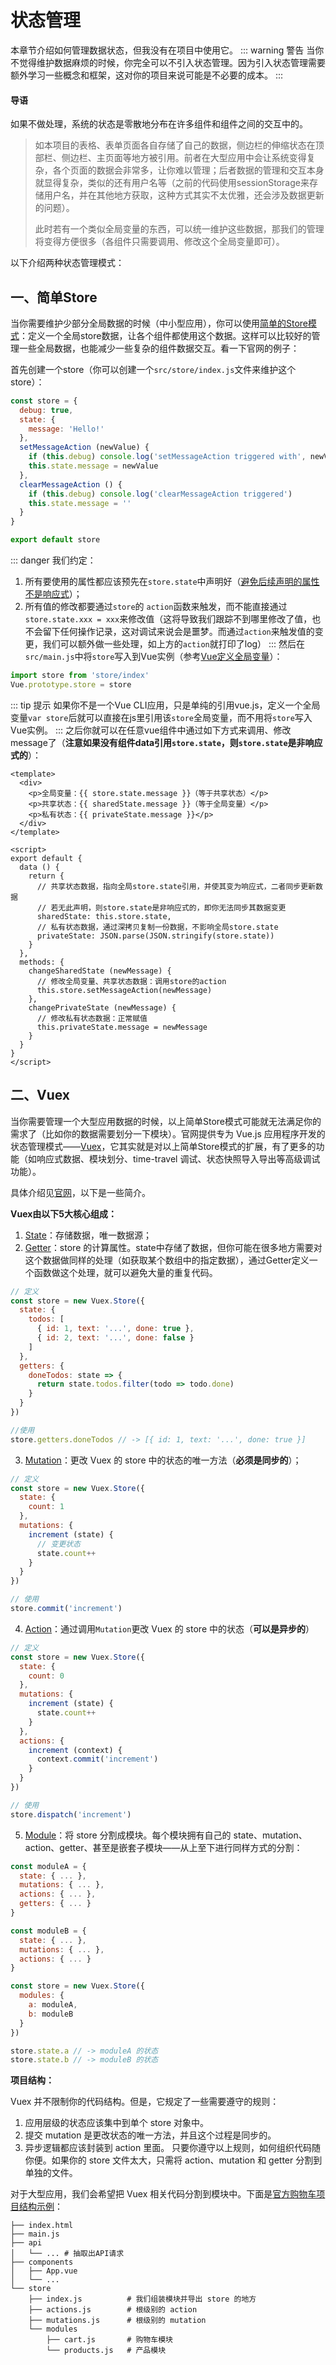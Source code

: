# 状态管理

本章节介绍如何管理数据状态，但我没有在项目中使用它。
::: warning 警告
当你不觉得维护数据麻烦的时候，你完全可以不引入状态管理。因为引入状态管理需要额外学习一些概念和框架，这对你的项目来说可能是不必要的成本。
:::

#### 导语

如果不做处理，系统的状态是零散地分布在许多组件和组件之间的交互中的。

> 如本项目的表格、表单页面各自存储了自己的数据，侧边栏的伸缩状态在顶部栏、侧边栏、主页面等地方被引用。前者在大型应用中会让系统变得复杂，各个页面的数据会非常多，让你难以管理；后者数据的管理和交互本身就显得复杂，类似的还有用户名等（之前的代码使用sessionStorage来存储用户名，并在其他地方获取，这种方式其实不太优雅，还会涉及数据更新的问题）。 
> 
> 此时若有一个类似全局变量的东西，可以统一维护这些数据，那我们的管理将变得方便很多（各组件只需要调用、修改这个全局变量即可）。


以下介绍两种状态管理模式：
## 一、简单Store

当你需要维护少部分全局数据的时候（中小型应用），你可以使用[简单的Store模式](https://cn.vuejs.org/v2/guide/state-management.html#%E7%AE%80%E5%8D%95%E7%8A%B6%E6%80%81%E7%AE%A1%E7%90%86%E8%B5%B7%E6%AD%A5%E4%BD%BF%E7%94%A8)：定义一个全局store数据，让各个组件都使用这个数据。这样可以比较好的管理一些全局数据，也能减少一些复杂的组件数据交互。看一下官网的例子：

首先创建一个store（你可以创建一个`src/store/index.js`文件来维护这个store）：
``` js
const store = {
  debug: true,
  state: {
    message: 'Hello!'
  },
  setMessageAction (newValue) {
    if (this.debug) console.log('setMessageAction triggered with', newValue)
    this.state.message = newValue
  },
  clearMessageAction () {
    if (this.debug) console.log('clearMessageAction triggered')
    this.state.message = ''
  }
}

export default store
```
::: danger 我们约定：
1. 所有要使用的属性都应该预先在`store.state`中声明好（[避免后续声明的属性不是响应式](https://cn.vuejs.org/v2/guide/reactivity.html#%E5%A3%B0%E6%98%8E%E5%93%8D%E5%BA%94%E5%BC%8F%E5%B1%9E%E6%80%A7)）；
2. 所有值的修改都要通过`store`的 `action`函数来触发，而不能直接通过`store.state.xxx = xxx`来修改值（这将导致我们跟踪不到哪里修改了值，也不会留下任何操作记录，这对调试来说会是噩梦。而通过`action`来触发值的变更，我们可以额外做一些处理，如上方的`action`就打印了log）
:::
然后在`src/main.js`中将`store`写入到Vue实例（参考[Vue定义全局变量](https://blog.csdn.net/yanby921005/article/details/80532984)）：
``` js
import store from 'store/index'
Vue.prototype.store = store
```
::: tip 提示
如果你不是一个Vue CLI应用，只是单纯的引用vue.js，定义一个全局变量`var store`后就可以直接在js里引用该`store`全局变量，而不用将`store`写入Vue实例。
:::
之后你就可以在任意vue组件中通过如下方式来调用、修改message了（**注意如果没有组件data引用`store.state`，则`store.state`是非响应式的**）：
``` vue {3-5,13-17,21-28}
<template>
  <div>
    <p>全局变量：{{ store.state.message }}（等于共享状态）</p>
    <p>共享状态：{{ sharedState.message }}（等于全局变量）</p>
    <p>私有状态：{{ privateState.message }}</p>
  </div>
</template>

<script>
export default {
  data () {
    return {
      // 共享状态数据，指向全局store.state引用，并使其变为响应式，二者同步更新数据
      // 若无此声明，则store.state是非响应式的，即你无法同步其数据变更
      sharedState: this.store.state,
      // 私有状态数据，通过深拷贝复制一份数据，不影响全局store.state
      privateState: JSON.parse(JSON.stringify(store.state))
    }
  },
  methods: {
    changeSharedState (newMessage) {
      // 修改全局变量、共享状态数据：调用store的action
      this.store.setMessageAction(newMessage)
    },
    changePrivateState (newMessage) {
      // 修改私有状态数据：正常赋值
      this.privateState.message = newMessage
    }
  }
}
</script>
```


## 二、Vuex
当你需要管理一个大型应用数据的时候，以上简单Store模式可能就无法满足你的需求了（比如你的数据需要划分一下模块）。官网提供专为 Vue.js 应用程序开发的状态管理模式——[Vuex](https://vuex.vuejs.org/zh/)，它其实就是对以上简单Store模式的扩展，有了更多的功能（如响应式数据、模块划分、time-travel 调试、状态快照导入导出等高级调试功能）。

具体介绍见[官网](https://vuex.vuejs.org/zh/)，以下是一些简介。

**Vuex由以下5大核心组成：**
1. [State](https://vuex.vuejs.org/zh/guide/state.html)：存储数据，唯一数据源；
2. [Getter](https://vuex.vuejs.org/zh/guide/getters.html)：store 的计算属性。state中存储了数据，但你可能在很多地方需要对这个数据做同样的处理（如获取某个数组中的指定数据），通过Getter定义一个函数做这个处理，就可以避免大量的重复代码。
``` js
// 定义
const store = new Vuex.Store({
  state: {
    todos: [
      { id: 1, text: '...', done: true },
      { id: 2, text: '...', done: false }
    ]
  },
  getters: {
    doneTodos: state => {
      return state.todos.filter(todo => todo.done)
    }
  }
})

//使用
store.getters.doneTodos // -> [{ id: 1, text: '...', done: true }]
```
3. [Mutation](https://vuex.vuejs.org/zh/guide/mutations.html)：更改 Vuex 的 store 中的状态的唯一方法（**必须是同步的**）；
``` js
// 定义
const store = new Vuex.Store({
  state: {
    count: 1
  },
  mutations: {
    increment (state) {
      // 变更状态
      state.count++
    }
  }
})

// 使用
store.commit('increment')
```

4. [Action](https://vuex.vuejs.org/zh/guide/actions.html)：通过调用`Mutation`更改 Vuex 的 store 中的状态（**可以是异步的**）
``` js
// 定义
const store = new Vuex.Store({
  state: {
    count: 0
  },
  mutations: {
    increment (state) {
      state.count++
    }
  },
  actions: {
    increment (context) {
      context.commit('increment')
    }
  }
})

// 使用
store.dispatch('increment')
```

5. [Module](https://vuex.vuejs.org/zh/guide/modules.html)：将 store 分割成模块。每个模块拥有自己的 state、mutation、action、getter、甚至是嵌套子模块——从上至下进行同样方式的分割：
``` js
const moduleA = {
  state: { ... },
  mutations: { ... },
  actions: { ... },
  getters: { ... }
}

const moduleB = {
  state: { ... },
  mutations: { ... },
  actions: { ... }
}

const store = new Vuex.Store({
  modules: {
    a: moduleA,
    b: moduleB
  }
})

store.state.a // -> moduleA 的状态
store.state.b // -> moduleB 的状态
```

**项目结构：**

Vuex 并不限制你的代码结构。但是，它规定了一些需要遵守的规则：
1. 应用层级的状态应该集中到单个 store 对象中。
2. 提交 mutation 是更改状态的唯一方法，并且这个过程是同步的。
3. 异步逻辑都应该封装到 action 里面。
只要你遵守以上规则，如何组织代码随你便。如果你的 store 文件太大，只需将 action、mutation 和 getter 分割到单独的文件。

对于大型应用，我们会希望把 Vuex 相关代码分割到模块中。下面是[官方购物车项目结构示例](https://github.com/vuejs/vuex/tree/dev/examples/shopping-cart)：
```
├── index.html
├── main.js
├── api
│   └── ... # 抽取出API请求
├── components
│   ├── App.vue
│   └── ...
└── store
    ├── index.js          # 我们组装模块并导出 store 的地方
    ├── actions.js        # 根级别的 action
    ├── mutations.js      # 根级别的 mutation
    └── modules
        ├── cart.js       # 购物车模块
        └── products.js   # 产品模块
```
